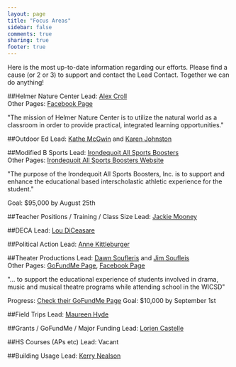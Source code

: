 ```yaml
---
layout: page
title: "Focus Areas"
sidebar: false
comments: true
sharing: true
footer: true
---
```


Here is the most up-to-date information regarding our efforts. Please find a cause (or 2 or 3) to support and contact the Lead Contact. Together we can do anything!

##<a name="Helmer-Nature-Center"></a>Helmer Nature Center
Lead: <a href="mailto:alex.croll@gmail.com">Alex Croll</a>  
Other Pages: <a href="https://www.facebook.com/HelmerNatureCenter">Facebook Page</a>

"The mission of Helmer Nature Center is to utilize the natural world as a classroom in order to provide practical, integrated learning opportunities."

##<a name="Outdoor-Ed"></a>Outdoor Ed
Lead: <a href="mailto:kmcgwin@rochester.rr.com">Kathe McGwin</a> and <a href="ksjohnston213@yahoo.com">Karen Johnston</a>  


##<a name="Modified-B-Sports"></a>Modified B Sports
Lead: <a href="mailto:jbrennan@deloitte.com">Irondequoit All Sports Boosters</a>  
Other Pages: <a href="http://www.irondequoitallsportsboosters.com/home.html">Irondequoit All Sports Boosters Website</a>  

"The purpose of the Irondequoit All Sports Boosters, Inc. is to support and enhance the educational based interscholastic athletic experience for the student."

Goal: $95,000 by August 25th

##<a name="Teacher-Positions"></a>Teacher Positions / Training / Class Size
Lead: <a href="mailto:jmooney@rochester.rr.com">Jackie Mooney</a>  


##<a name="DECA"></a>DECA
Lead: <a href="mailto:ldiceasar@rochester.rr.com">Lou DiCeasare</a>

##<a name="Political-Action"></a>Political Action
Lead: <a href="mailto:stevekit@Rochester.rr.com">Anne Kittleburger</a>  


##<a name="Theater-Productions"></a>Theater Productions
Lead: <a href="mailto:dawnsoufleris@yahoo.com">Dawn Soufleris</a> and <a href="jasoufleris@yahoo.com">Jim Soufleis</a>  
Other Pages: <a href="http://www.gofundme.com/Keep-the-Arts-Alive-in-WI">GoFundMe Page</a>, <a href="https://www.facebook.com/WICSDPerformingArts">Facebook Page</a>
  
"... to support the educational experience of students involved in drama, music and musical theatre programs while attending school in the WICSD"

Progress: <a href="http://www.gofundme.com/Keep-the-Arts-Alive-in-WI">Check their GoFundMe Page</a>
Goal: $10,000 by September 1st

##<a name="Field-Trips"></a>Field Trips
Lead: <a href="mailto:mohyde@gmail.com">Maureen Hyde</a>  


##<a name="Grants"></a>Grants / GoFundMe / Major Funding
Lead: <a href="mailto:lcastelle@gmail.com">Lorien Castelle</a>  

##<a name="HS-Courses"></a>HS Courses (APs etc)
Lead: Vacant

##<a name="Building-Usage"></a>Building Usage
Lead: <a href="mailto:Kerry.nealon@yahoo.com">Kerry Nealson</a>
